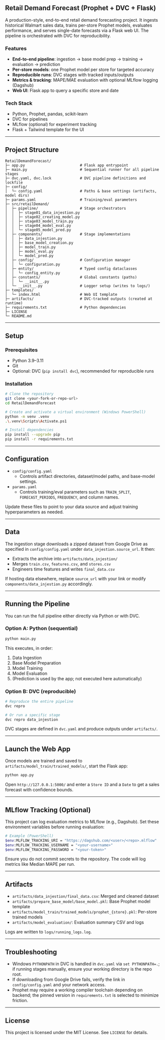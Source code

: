 ## Retail Demand Forecast (Prophet + DVC + Flask)

A production-style, end-to-end retail demand forecasting project. It ingests historical Walmart sales data, trains per-store Prophet models, evaluates performance, and serves single-date forecasts via a Flask web UI. The pipeline is orchestrated with DVC for reproducibility.

### Features
- **End-to-end pipeline**: ingestion → base model prep → training → evaluation → prediction
- **Per-store models**: one Prophet model per store for targeted accuracy
- **Reproducible runs**: DVC stages with tracked inputs/outputs
- **Metrics & tracking**: MAPE/MAE evaluation with optional MLflow logging (Dagshub)
- **Web UI**: Flask app to query a specific store and date

### Tech Stack
- Python, Prophet, pandas, scikit-learn
- DVC for pipelines
- MLflow (optional) for experiment tracking
- Flask + Tailwind template for the UI

---

## Project Structure
```text
RetailDemandForecast/
├─ app.py                         # Flask app entrypoint
├─ main.py                        # Sequential runner for all pipeline stages
├─ dvc.yaml, dvc.lock             # DVC pipeline definitions and lockfile
├─ config/
│  └─ config.yaml                 # Paths & base settings (artifacts, model dirs)
├─ params.yaml                    # Training/eval parameters
├─ src/retailDemand/
│  ├─ pipeline/                   # Stage orchestrators
│  │  ├─ stage01_data_injestion.py
│  │  ├─ stage02_creating_model.py
│  │  ├─ stage03_model_train.py
│  │  ├─ stage04_model_eval.py
│  │  └─ stage05_model_pred.py
│  ├─ components/                 # Stage implementations
│  │  ├─ data_injestion.py
│  │  ├─ base_model_creation.py
│  │  ├─ model_train.py
│  │  ├─ model_eval.py
│  │  └─ model_pred.py
│  ├─ config/                     # Configuration manager
│  │  └─ configuration.py
│  ├─ entity/                     # Typed config dataclasses
│  │  └─ config_entity.py
│  ├─ constants/                  # Global constants (paths)
│  │  └─ __init__.py
│  └─ __init__.py                 # Logger setup (writes to logs/)
├─ templates/
│  └─ index.html                  # Web UI template
├─ artifacts/                     # DVC-tracked outputs (created at runtime)
├─ requirements.txt               # Python dependencies
├─ LICENSE
└─ README.md
```

---

## Setup
### Prerequisites
- Python 3.9–3.11
- Git
- Optional: DVC (`pip install dvc`), recommended for reproducible runs

### Installation
```bash
# Clone the repository
git clone <your-fork-or-repo-url>
cd RetailDemandForecast

# Create and activate a virtual environment (Windows PowerShell)
python -m venv .venv
.\.venv\Scripts\Activate.ps1

# Install dependencies
pip install --upgrade pip
pip install -r requirements.txt
```

---

## Configuration
- `config/config.yaml`
  - Controls artifact directories, dataset/model paths, and base-model settings.
- `params.yaml`
  - Controls training/eval parameters such as `TRAIN_SPLIT`, `FORECAST_PERIODS`, `FREQUENCY`, and column names.

Update these files to point to your data source and adjust training hyperparameters as needed.

---

## Data
The ingestion stage downloads a zipped dataset from Google Drive as specified in `config/config.yaml` under `data_injestion.source_url`. It then:
- Extracts the archive into `artifacts/data_injestion/`
- Merges `train.csv`, `features.csv`, and `stores.csv`
- Engineers time features and writes `final_data.csv`

If hosting data elsewhere, replace `source_url` with your link or modify `components/data_injestion.py` accordingly.

---

## Running the Pipeline
You can run the full pipeline either directly via Python or with DVC.

### Option A: Python (sequential)
```bash
python main.py
```
This executes, in order:
1. Data Ingestion
2. Base Model Preparation
3. Model Training
4. Model Evaluation
5. (Prediction is used by the app; not executed here automatically)

### Option B: DVC (reproducible)
```bash
# Reproduce the entire pipeline
dvc repro

# Or run a specific stage
dvc repro data_injestion
```
DVC stages are defined in `dvc.yaml` and produce outputs under `artifacts/`.

---

## Launch the Web App
Once models are trained and saved to `artifacts/model_train/trained_models/`, start the Flask app:
```bash
python app.py
```
Open `http://127.0.0.1:5000/` and enter a `Store ID` and a `Date` to get a sales forecast with confidence bounds.

---

## MLflow Tracking (Optional)
This project can log evaluation metrics to MLflow (e.g., Dagshub). Set these environment variables before running evaluation:
```bash
# Example (PowerShell)
$env:MLFLOW_TRACKING_URI = "https://dagshub.com/<user>/<repo>.mlflow"
$env:MLFLOW_TRACKING_USERNAME = "<your-username>"
$env:MLFLOW_TRACKING_PASSWORD = "<your-token>"
```
Ensure you do not commit secrets to the repository. The code will log metrics like Median MAPE per run.

---

## Artifacts
- `artifacts/data_injestion/final_data.csv`: Merged and cleaned dataset
- `artifacts/prepare_base_model/base_model.pkl`: Base Prophet model template
- `artifacts/model_train/trained_models/prophet_{store}.pkl`: Per-store trained models
- `artifacts/model_evaluation/`: Evaluation summary CSV and logs

Logs are written to `logs/running_logs.log`.

---

## Troubleshooting
- Windows `PYTHONPATH` in DVC is handled in `dvc.yaml` via `set PYTHONPATH=.`; if running stages manually, ensure your working directory is the repo root.
- If downloading from Google Drive fails, verify the link in `config/config.yaml` and your network access.
- Prophet may require a working compiler toolchain depending on backend; the pinned version in `requirements.txt` is selected to minimize friction.

---

## License
This project is licensed under the MIT License. See `LICENSE` for details.